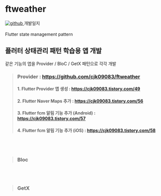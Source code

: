 # ftweather

<a href="https://cjk09083.tistory.com/category/%ED%94%84%EB%A1%9C%EC%A0%9D%ED%8A%B8%EB%93%A4/%EB%82%A0%EC%94%A8%EC%95%B1" target="_blank">
<img src=https://img.shields.io/badge/Tistory-000000.svg?&style=for-the-badge&logo=Tistory&logoColor=white alt=github style="margin-bottom: 5px;" />
</a> 개발일지



Flutter state management pattern

## 플러터 상태관리 패턴 학습용 앱 개발 <br>
같은 기능의 앱을 Provider / BloC / GetX 패턴으로 각각 개발 <br>



>### Provider : https://github.com/cjk09083/ftweather  
>####   1. Flutter Provider 앱 생성 : https://cjk09083.tistory.com/49
>####   2. Flutter Naver Maps 추가 : https://cjk09083.tistory.com/56
>####   3. Flutter fcm 알림 기능 추가 (Android) : https://cjk09083.tistory.com/57
>####   4. Flutter fcm 알림 기능 추가 (iOS) : https://cjk09083.tistory.com/58

<br>
<br>

>### Bloc

<br>
<br>

>### GetX
